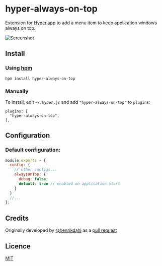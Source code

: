 # hyper-always-on-top
Extension for [Hyper.app](https://hyper.is) to add a menu item to keep application windows always on top.

![Screenshot](https://cloud.githubusercontent.com/assets/4137761/23342457/ed609bea-fc5a-11e6-94a4-9fea87470dcb.png)

## Install

### Using [hpm](https://github.com/zeit/hpm)

```
hpm install hyper-always-on-top
```

### Manually

To install, edit `~/.hyper.js` and add `"hyper-always-on-top"` to `plugins`:

```
plugins: [
  "hyper-always-on-top",
],
```

## Configuration

### Default configuration:
``` js
module.exports = {
  config: {
    // other configs...
    alwaysOnTop: {
      debug: false,
      default: true // enabled on application start
    }
  }
  //...
};
```

## Credits

Originally developed by [@henrikdahl](https://github.com/henrikdahl) as a [pull request](https://github.com/zeit/hyper/pull/1560)

## Licence

[MIT](LICENSE.md)
